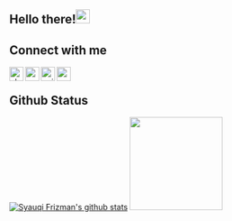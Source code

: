 <h2>Hello there!<img src="https://media.giphy.com/media/hvRJCLFzcasrR4ia7z/giphy.gif" width="25px"></h2>
<!--
- 👀 I’m interested in software engineering, data science, investing, and business.
- 🌱 I’m currently learning data structures, and web development.
- 📝 I usually write study notes on <a href="https://syauqifrizman.com/cs">syauqifrizman.com/cs</a>
- 📫 Visit my personal blog: <a href="https://about.syauqifrizman.com">about.syauqifrizman.com</a>
- ⚡ Fun fact: I ❤️ ₿
-->

<div>
  <h2>Connect with me</h2>
  <a href="https://about.syauqifrizman.com"><img align="left" width="25px" src="https://cdn-icons-png.flaticon.com/512/2301/2301328.png" alt="about.syauqifrizman | Website"></a>
  <a href="https://linkedin.com/in/syauqifrizman"><img align="left" width="25px" src="https://cdn-icons-png.flaticon.com/512/174/174857.png" alt="syauqifrizman | LinkedIn"></a>
  <a href="https://twitter.com/uqisya_"><img align="left" width="25px" src="https://cdn-icons-png.flaticon.com/512/733/733579.png" alt="uqisya_ | Twitter"></a>
  <a href="https://www.instagram.com/syauqifrzmn"><img align="left" width="25px" src="https://cdn-icons-png.flaticon.com/512/2111/2111463.png" alt="syauqifrzmn | Instragram"></a>
</div>
<br>

<div>
  <h2>Github Status</h2>
  <a href="https://github.com/anuraghazra/github-readme-stats"><img src="https://github-readme-stats.vercel.app/api/top-langs/?username=syauqifrizman&layout=compact" alt="Syauqi Frizman's github stats"></a>
  <a href="https://github.com/anuraghazra/github-readme-stats"><img src="https://github-readme-stats.vercel.app/api?username=syauqifrizman&show_icons=true&hide=stars&count_private=true&bg_color=ffffff" height="165"></a>
</div>

<!-- <details>
  <summary><strong>Leetcode Stats</strong></summary>
  
  ![LeetCode Stats](https://leetcode.card.workers.dev/syauqifrizman?theme=default&font=baloo&extension=null)
</details> -->
